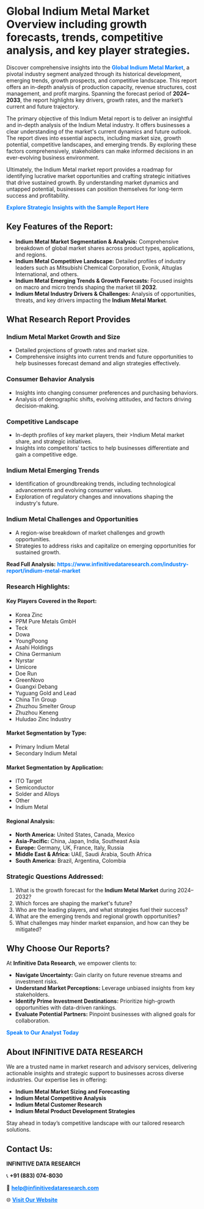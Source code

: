 <h1>Global Indium Metal Market Overview including growth forecasts, trends, competitive analysis, and key player strategies.</h1>
<p>
Discover comprehensive insights into the 
<a href="https://www.infinitivedataresearch.com/industry-report/indium-metal-market" rel="dofollow" style="color: #007BFF; text-decoration: none;"><strong>Global Indium Metal Market</strong></a>, a pivotal industry segment analyzed through its historical development, emerging trends, growth prospects, and competitive landscape. This report offers an in-depth analysis of production capacity, revenue structures, cost management, and profit margins. Spanning the forecast period of <strong>2024–2033</strong>, the report highlights key drivers, growth rates, and the market’s current and future trajectory.
</p>
<p>
The primary objective of this Indium Metal report is to deliver an insightful and in-depth analysis of the Indium Metal industry. It offers businesses a clear understanding of the market's current dynamics and future outlook. The report dives into essential aspects, including market size, growth potential, competitive landscapes, and emerging trends. By exploring these factors comprehensively, stakeholders can make informed decisions in an ever-evolving business environment.
</p>
<p>
Ultimately, the Indium Metal market report provides a roadmap for identifying lucrative market opportunities and crafting strategic initiatives that drive sustained growth. By understanding market dynamics and untapped potential, businesses can position themselves for long-term success and profitability.
</p>
<p>
<a href="https://www.infinitivedataresearch.com/request-sample/reportId=102829" style="color: #007BFF; text-decoration: none;"><strong>Explore Strategic Insights with the Sample Report Here</strong></a>
</p>

<h2>Key Features of the Report:</h2>
<ul>
<li><strong>Indium Metal Market Segmentation & Analysis:</strong> Comprehensive breakdown of global market shares across product types, applications, and regions.</li>
<li><strong>Indium Metal Competitive Landscape:</strong> Detailed profiles of industry leaders such as Mitsubishi Chemical Corporation, Evonik, Altuglas International, and others.</li>
<li><strong>Indium Metal Emerging Trends & Growth Forecasts:</strong> Focused insights on macro and micro trends shaping the market till <strong>2032</strong>.</li>
<li><strong>Indium Metal Industry Drivers & Challenges:</strong> Analysis of opportunities, threats, and key drivers impacting the <strong>Indium Metal Market</strong>.</li>
</ul>

<h2>What Research Report Provides</h2>
<h3>Indium Metal Market Growth and Size</h3>
<ul>
<li>Detailed projections of growth rates and market size.</li>
<li>Comprehensive insights into current trends and future opportunities to help businesses forecast demand and align strategies effectively.</li>
</ul>

<h3>Consumer Behavior Analysis</h3>
<ul>
<li>Insights into changing consumer preferences and purchasing behaviors.</li>
<li>Analysis of demographic shifts, evolving attitudes, and factors driving decision-making.</li>
</ul>

<h3>Competitive Landscape</h3>
<ul>
<li>In-depth profiles of key market players, their >Indium Metal market share, and strategic initiatives.</li>
<li>Insights into competitors' tactics to help businesses differentiate and gain a competitive edge.</li>
</ul>

<h3>Indium Metal Emerging Trends</h3>
<ul>
<li>Identification of groundbreaking trends, including technological advancements and evolving consumer values.</li>
<li>Exploration of regulatory changes and innovations shaping the industry's future.</li>
</ul>

<h3>Indium Metal Challenges and Opportunities</h3>
<ul>
<li>A region-wise breakdown of market challenges and growth opportunities.</li>
<li>Strategies to address risks and capitalize on emerging opportunities for sustained growth.</li>
</ul>
<p><strong>Read Full Analysis:</strong> <a href="https://www.infinitivedataresearch.com/industry-report/indium-metal-market" rel="dofollow" style="color: #007BFF; text-decoration: none;"><strong>https://www.infinitivedataresearch.com/industry-report/indium-metal-market</strong></a></p>
<h3>Research Highlights:</h3>
<h4>Key Players Covered in the Report:</h4>
<ul><li>Korea Zinc</li><li>PPM Pure Metals GmbH</li><li>Teck</li><li>Dowa</li><li>YoungPoong</li><li>Asahi Holdings</li><li>China Germanium</li><li>Nyrstar</li><li>Umicore</li><li>Doe Run</li><li>GreenNovo</li><li>Guangxi Debang</li><li>Yuguang Gold and Lead</li><li>China Tin Group</li><li>Zhuzhou Smelter Group</li><li>Zhuzhou Keneng</li><li>Huludao Zinc Industry</li></ul>
<h4>Market Segmentation by Type:</h4>
<ul><li>Primary Indium Metal</li><li>Secondary Indium Metal</li></ul>
<h4>Market Segmentation by Application:</h4>
<ul><li>ITO Target</li><li>Semiconductor</li><li>Solder and Alloys</li><li>Other</li><li>Indium Metal</li></ul>

<h4>Regional Analysis:</h4>
<ul>
<li><strong>North America:</strong> United States, Canada, Mexico</li>
<li><strong>Asia-Pacific:</strong> China, Japan, India, Southeast Asia</li>
<li><strong>Europe:</strong> Germany, UK, France, Italy, Russia</li>
<li><strong>Middle East & Africa:</strong> UAE, Saudi Arabia, South Africa</li>
<li><strong>South America:</strong> Brazil, Argentina, Colombia</li>
</ul>

<h3>Strategic Questions Addressed:</h3>
<ol>
<li>What is the growth forecast for the <strong>Indium Metal Market</strong> during 2024–2032?</li>
<li>Which forces are shaping the market's future?</li>
<li>Who are the leading players, and what strategies fuel their success?</li>
<li>What are the emerging trends and regional growth opportunities?</li>
<li>What challenges may hinder market expansion, and how can they be mitigated?</li>
</ol>

<h2>Why Choose Our Reports?</h2>
<p>At <strong>Infinitive Data Research</strong>, we empower clients to:</p>
<ul>
<li><strong>Navigate Uncertainty:</strong> Gain clarity on future revenue streams and investment risks.</li>
<li><strong>Understand Market Perceptions:</strong> Leverage unbiased insights from key stakeholders.</li>
<li><strong>Identify Prime Investment Destinations:</strong> Prioritize high-growth opportunities with data-driven rankings.</li>
<li><strong>Evaluate Potential Partners:</strong> Pinpoint businesses with aligned goals for collaboration.</li>
</ul>
<p><a href="https://www.infinitivedataresearch.com/industry-report/indium-metal-market" rel="dofollow" style="color: #007BFF; text-decoration: none;"><strong>Speak to Our Analyst Today</strong></a></p>

<h2>About INFINITIVE DATA RESEARCH</h2>
<p>We are a trusted name in market research and advisory services, delivering actionable insights and strategic support to businesses across diverse industries. Our expertise lies in offering:</p>
<ul>
<li><strong>Indium Metal Market Sizing and Forecasting</strong></li>
<li><strong>Indium Metal Competitive Analysis</strong></li>
<li><strong>Indium Metal Customer Research</strong></li>
<li><strong>Indium Metal Product Development Strategies</strong></li>
</ul>
<p>Stay ahead in today’s competitive landscape with our tailored research solutions.</p>

<h2>Contact Us:</h2>
<p><strong>INFINITIVE DATA RESEARCH</strong></p>
<p>📞 <strong>+91 (883) 074-8030</strong></p>
<p>📧 <strong><a href="mailto:help@infinitivedataresearch.com" style="color: #007BFF;">help@infinitivedataresearch.com</a></strong></p>
<p>🌐 <strong><a href="https://www.infinitivedataresearch.com" rel="dofollow" style="color: #007BFF;">Visit Our Website</a></strong></p>